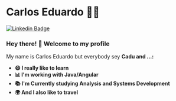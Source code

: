 # Carlos Eduardo :man_technologist:

[![Linkedin Badge](https://img.shields.io/badge/-LinkedIn-blue?style=flat-square&logo=Linkedin&logoColor=white&link=https://www.linkedin.com/in/cadupg/)](https://www.linkedin.com/in/cadupg/)

### Hey there! 👋 Welcome to my profile

My name is Carlos Eduardo but everybody sey <b>Cadu<b> and ...:

 - 😄 I really like to learn
 - 📊 I'm working with Java/Angular
 - 📚 I'm Currently studying Analysis and Systems Development
 - 🌍 And I also like to travel

<!--
**Carlos404/Carlos404** is a ✨ _special_ ✨ repository because its `README.md` (this file) appears on your GitHub profile.

Here are some ideas to get you started:

- 🔭 I’m currently working on ...
- 🌱 I’m currently learning ...
- 👯 I’m looking to collaborate on ...
- 🤔 I’m looking for help with ...
- 💬 Ask me about ...
- 📫 How to reach me: ...
- 😄 Pronouns: ...
- ⚡ Fun fact: ...
-->
